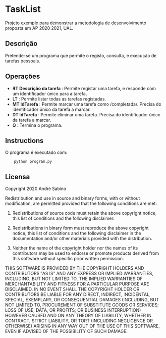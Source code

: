 # TaskList
Projeto exemplo para demonstrar a metodologia de desenvolvimento proposta em AP 2020 2021, UAL.

## Descrição
Pretende-se um programa que permite o registo, consulta, e execução de tarefas pessoais.

## Operações
- **RT Descrição da tarefa** : Permite registar uma tarefa, e responde com um
   identificador único para a tarefa.
- **LT** : Permite listar todas as tarefas registadas.
- **MT IdTarefa** : Permite marcar uma tarefa como /completada/. Precisa do
       identificador único da tarefa a marcar.
- **DT IdTarefa** : Permite eliminar uma tarefa. Precisa do
       identificador único da tarefa a marcar.
- **Q** : Termina o programa.


## Instructions
O programa é executado com:

        python program.py

## Licensa
Copyright 2020 André Sabino

Redistribution and use in source and binary forms, with or without modification, are permitted provided that the following conditions are met:

1. Redistributions of source code must retain the above copyright notice, this list of conditions and the following disclaimer.

2. Redistributions in binary form must reproduce the above copyright notice, this list of conditions and the following disclaimer in the documentation and/or other materials provided with the distribution.

3. Neither the name of the copyright holder nor the names of its contributors may be used to endorse or promote products derived from this software without specific prior written permission.

THIS SOFTWARE IS PROVIDED BY THE COPYRIGHT HOLDERS AND CONTRIBUTORS "AS IS" AND ANY EXPRESS OR IMPLIED WARRANTIES, INCLUDING, BUT NOT LIMITED TO, THE IMPLIED WARRANTIES OF MERCHANTABILITY AND FITNESS FOR A PARTICULAR PURPOSE ARE DISCLAIMED. IN NO EVENT SHALL THE COPYRIGHT HOLDER OR CONTRIBUTORS BE LIABLE FOR ANY DIRECT, INDIRECT, INCIDENTAL, SPECIAL, EXEMPLARY, OR CONSEQUENTIAL DAMAGES (INCLUDING, BUT NOT LIMITED TO, PROCUREMENT OF SUBSTITUTE GOODS OR SERVICES; LOSS OF USE, DATA, OR PROFITS; OR BUSINESS INTERRUPTION) HOWEVER CAUSED AND ON ANY THEORY OF LIABILITY, WHETHER IN CONTRACT, STRICT LIABILITY, OR TORT (INCLUDING NEGLIGENCE OR OTHERWISE) ARISING IN ANY WAY OUT OF THE USE OF THIS SOFTWARE, EVEN IF ADVISED OF THE POSSIBILITY OF SUCH DAMAGE.

